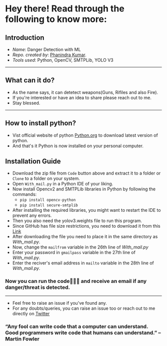 # Hey there! Read through the following to know more:

## Introduction

- *Name*: Danger Detection with ML
- *Repo. created by*: [Phanindra Kumar](https://www.linkedin.com/in/phanindra-kumar-kalaga/).
- *Tools used*: Python, OpenCV, SMTPLib, YOLO V3

________________________________________

## What can it do?

- As the name says, it can detetect weapons(Guns, Rifiles and also Fire).
- If you're interested or have an idea to share please reach out to me.
- Stay blessed. 


________________________________________

## How to install python?
- Vist official website of python [Python.org](https://www.python.org/downloads/) to download latest version of python.
- And that's it Python is now installed on your personal computer.

## Installation Guide
- Download the zip file from `Code` button above and extract it to a folder or `Clone` to a folder on your system.
- Open `With_mail.py` in a Python IDE of your liking.
- Now install Opencv2 and SMTPLib libraries in Python by following the commands:
    - `pip install opencv-python`
    - `pip install secure-smtplib`
- After installing the  required libraries, you might want to restart the IDE to prevent any errors.
- Then you also need the yolov3.weights file to run this program.
- Since GitHub has file size restrictions, you need to download it from this [Link]()
- After downloading the file you need to place it in the same directory as *With_mail.py*.
- Now, change the `mailfrom` variable in the 26th line of *With_mail.py*
- Enter your password in `gmailpass` variable in the 27th line of *With_mail.py*.
- Enter the reciver's email address in `mailto` variable in the 28th line of *With_mail.py*.

### Now you can run the code🤘🏻😎 and receive an email if any danger/threat is detected.
________________________________________

- Feel free to raise an issue if you've found any.
- For any doubts/queries, you can raise an issue too or reach out to me directly on [Twitter](https://twitter.com/Phanind52024538)

### “Any fool can write code that a computer can understand. Good programmers write code that humans can understand.” – Martin Fowler


